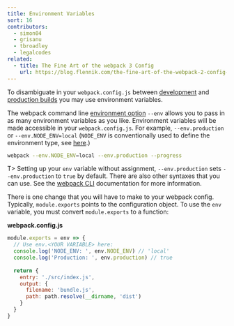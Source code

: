 ```yaml
---
title: Environment Variables
sort: 16
contributors:
  - simon04
  - grisanu
  - tbroadley
  - legalcodes
related:
  - title: The Fine Art of the webpack 3 Config
    url: https://blog.flennik.com/the-fine-art-of-the-webpack-2-config-dc4d19d7f172#d60a
---
```


To disambiguate in your `webpack.config.js` between [development](/guides/development) and [production builds](/guides/production) you may use environment variables.

The webpack command line [environment option](/api/cli/#environment-options) `--env` allows you to pass in as many environment variables as you like. Environment variables will be made accessible in your `webpack.config.js`. For example, `--env.production` or `--env.NODE_ENV=local` (`NODE_ENV` is conventionally used to define the environment type, see [here](https://dzone.com/articles/what-you-should-know-about-node-env).)

```bash
webpack --env.NODE_ENV=local --env.production --progress
```

T> Setting up your `env` variable without assignment, `--env.production` sets `--env.production` to `true` by default. There are also other syntaxes that you can use. See the [webpack CLI](/api/cli/#environment-options) documentation for more information.

There is one change that you will have to make to your webpack config. Typically, `module.exports` points to the configuration object. To use the `env` variable, you must convert `module.exports` to a function:

__webpack.config.js__

``` js
module.exports = env => {
  // Use env.<YOUR VARIABLE> here:
  console.log('NODE_ENV: ', env.NODE_ENV) // 'local'
  console.log('Production: ', env.production) // true
  
  return {
    entry: './src/index.js',
    output: {
      filename: 'bundle.js',
      path: path.resolve(__dirname, 'dist')
    }
  }
}
```
